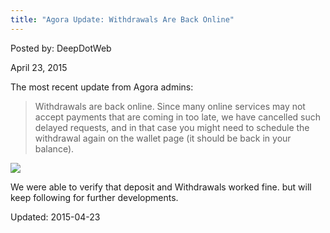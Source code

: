 ```yaml
---
title: "Agora Update: Withdrawals Are Back Online"
---
```


Posted by: DeepDotWeb 

<span>April 23, 2015</span>


<p>The most recent update from Agora admins:</p>
<blockquote><p><span class="market-wide-message">Withdrawals are back online. Since many online services may not accept payments that are coming in too late, we have cancelled such delayed requests, and in that case you might need to schedule the withdrawal again on the wallet page (it should be back in your balance).</span></p></blockquote>

<img src="https://info-gir.github.io/deepdotweb/imgs/2015/04/agg2.png">

<p>We were able to verify that deposit and <span class="market-wide-message">Withdrawals </span>worked fine. but will keep following for further developments.</p>

Updated: 2015-04-23


